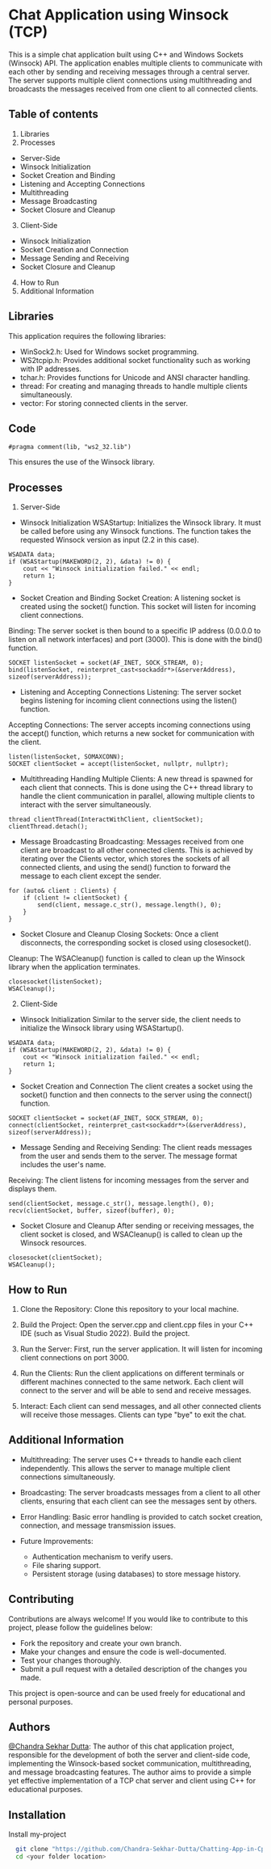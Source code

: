 
# Chat Application using Winsock (TCP)

This is a simple chat application built using C++ and Windows Sockets (Winsock) API. The application enables multiple clients to communicate with each other by sending and receiving messages through a central server. The server supports multiple client connections using multithreading and broadcasts the messages received from one client to all connected clients.

## Table of contents
1. Libraries
 2. Processes
- Server-Side
- Winsock Initialization
- Socket Creation and Binding
- Listening and Accepting Connections
- Multithreading
- Message Broadcasting
- Socket Closure and Cleanup
 3. Client-Side
- Winsock Initialization
- Socket Creation and Connection
- Message Sending and Receiving
- Socket Closure and Cleanup
 4. How to Run
 5. Additional Information
## Libraries
This application requires the following libraries:
- WinSock2.h: Used for Windows socket programming.
- WS2tcpip.h: Provides additional socket functionality such as working with IP addresses.
- tchar.h: Provides functions for Unicode and ANSI character handling.
- thread: For creating and managing threads to handle multiple clients simultaneously.
- vector: For storing connected clients in the server.


## Code
````
#pragma comment(lib, "ws2_32.lib")

````

This ensures the use of the Winsock library.
## Processes
1. Server-Side
- Winsock Initialization
WSAStartup: Initializes the Winsock library. It must be called before using any Winsock functions. The function takes the requested Winsock version as input (2.2 in this case).

````
WSADATA data;
if (WSAStartup(MAKEWORD(2, 2), &data) != 0) {
    cout << "Winsock initialization failed." << endl;
    return 1;
}
````
- Socket Creation and Binding
Socket Creation: A listening socket is created using the socket() function. This socket will listen for incoming client connections.

Binding: The server socket is then bound to a specific IP address (0.0.0.0 to listen on all network interfaces) and port (3000). This is done with the bind() function.

````
SOCKET listenSocket = socket(AF_INET, SOCK_STREAM, 0);
bind(listenSocket, reinterpret_cast<sockaddr*>(&serverAddress), sizeof(serverAddress));

````
- Listening and Accepting Connections
Listening: The server socket begins listening for incoming client connections using the listen() function.

Accepting Connections: The server accepts incoming connections using the accept() function, which returns a new socket for communication with the client.

````
listen(listenSocket, SOMAXCONN);
SOCKET clientSocket = accept(listenSocket, nullptr, nullptr);

````

- Multithreading
Handling Multiple Clients: A new thread is spawned for each client that connects. This is done using the C++ thread library to handle the client communication in parallel, allowing multiple clients to interact with the server simultaneously.

````
thread clientThread(InteractWithClient, clientSocket);
clientThread.detach();

````
- Message Broadcasting
Broadcasting: Messages received from one client are broadcast to all other connected clients. This is achieved by iterating over the Clients vector, which stores the sockets of all connected clients, and using the send() function to forward the message to each client except the sender.

````
for (auto& client : Clients) {
    if (client != clientSocket) {
        send(client, message.c_str(), message.length(), 0);
    }
}

````
- Socket Closure and Cleanup
Closing Sockets: Once a client disconnects, the corresponding socket is closed using closesocket().

Cleanup: The WSACleanup() function is called to clean up the Winsock library when the application terminates.

````
closesocket(listenSocket);
WSACleanup();

````

2. Client-Side
- Winsock Initialization
Similar to the server side, the client needs to initialize the Winsock library using WSAStartup().

````
WSADATA data;
if (WSAStartup(MAKEWORD(2, 2), &data) != 0) {
    cout << "Winsock initialization failed." << endl;
    return 1;
}
````

- Socket Creation and Connection
The client creates a socket using the socket() function and then connects to the server using the connect() function.

````
SOCKET clientSocket = socket(AF_INET, SOCK_STREAM, 0);
connect(clientSocket, reinterpret_cast<sockaddr*>(&serverAddress), sizeof(serverAddress));

````

- Message Sending and Receiving
Sending: The client reads messages from the user and sends them to the server. The message format includes the user's name.

Receiving: The client listens for incoming messages from the server and displays them.

````
send(clientSocket, message.c_str(), message.length(), 0);
recv(clientSocket, buffer, sizeof(buffer), 0);

````

- Socket Closure and Cleanup
After sending or receiving messages, the client socket is closed, and WSACleanup() is called to clean up the Winsock resources.

````
closesocket(clientSocket);
WSACleanup();

````




## How to Run

1. Clone the Repository: Clone this repository to your local machine.

2. Build the Project: Open the server.cpp and client.cpp files in your C++ IDE (such as Visual Studio 2022). Build the project.

3. Run the Server: First, run the server application. It will listen for incoming client connections on port 3000.

4. Run the Clients: Run the client applications on different terminals or different machines connected to the same network. Each client will connect to the server and will be able to send and receive messages.

5. Interact: Each client can send messages, and all other connected clients will receive those messages. Clients can type "bye" to exit the chat.
## Additional Information
- Multithreading: The server uses C++ threads to handle each client independently. This allows the server to manage multiple client connections simultaneously.

- Broadcasting: The server broadcasts messages from a client to all other clients, ensuring that each client can see the messages sent by others.

- Error Handling: Basic error handling is provided to catch socket creation, connection, and message transmission issues.

- Future Improvements:

    - Authentication mechanism to verify users.
    - File sharing support.
    - Persistent storage (using databases) to store message history.
## Contributing

Contributions are always welcome! If you would like to contribute to this project, please follow the guidelines below:

- Fork the repository and create your own branch.
- Make your changes and ensure the code is well-documented.
- Test your changes thoroughly.
- Submit a pull request with a detailed description of the changes you made.

This project is open-source and can be used freely for educational and personal purposes.







## Authors

[@Chandra Sekhar Dutta](https://github.com/Chandra-Sekhar-Dutta): The author of this chat application project, responsible for the development of both the server and client-side code, implementing the Winsock-based socket communication, multithreading, and message broadcasting features. The author aims to provide a simple yet effective implementation of a TCP chat server and client using C++ for educational purposes.
## Installation

Install my-project

```bash
  git clone "https://github.com/Chandra-Sekhar-Dutta/Chatting-App-in-Cpp.git"
  cd <your folder location>
```
    
